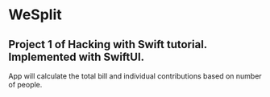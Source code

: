 #  WeSplit

## Project 1 of Hacking with Swift tutorial. Implemented with SwiftUI.

App will calculate the total bill and individual contributions based on number of people.

